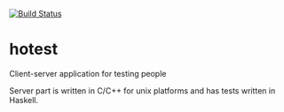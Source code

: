 [![Build Status](https://travis-ci.org/Shadasviar/hotest.svg?branch=master)](https://travis-ci.org/Shadasviar/hotest)

# hotest
Client-server application for testing people

Server part is written in C/C++ for unix platforms and has tests written in Haskell.
